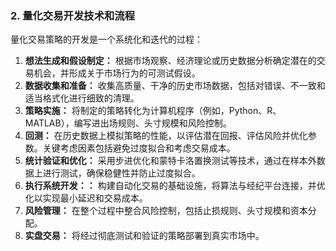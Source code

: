 ### 2. 量化交易开发技术和流程

量化交易策略的开发是一个系统化和迭代的过程：

1.  **想法生成和假设制定：** 根据市场观察、经济理论或历史数据分析确定潜在的交易机会，并形成关于市场行为的可测试假设。
2.  **数据收集和准备：** 收集高质量、干净的历史市场数据，包括对错误、不一致和适当格式化进行细致的清理。
3.  **策略实施：** 将制定的策略转化为计算机程序（例如，Python、R、MATLAB），编写进出场规则、头寸规模和风险控制。
4.  **回测：** 在历史数据上模拟策略的性能，以评估潜在回报、评估风险并优化参数。关键考虑因素包括避免过度拟合和考虑交易成本。
5.  **统计验证和优化：** 采用步进优化和蒙特卡洛置换测试等技术，通过在样本外数据上进行测试，确保稳健性并防止过度拟合。
6.  **执行系统开发：：** 构建自动化交易的基础设施，将算法与经纪平台连接，并优化以实现最小延迟和交易成本。
7.  **风险管理：** 在整个过程中整合风险控制，包括止损规则、头寸规模和资本分配。
8.  **实盘交易：** 将经过彻底测试和验证的策略部署到真实市场中。
